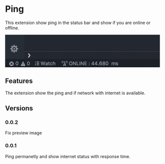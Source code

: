 # Ping

This extension show ping in the status bar and show if you are online or offline.

![Ping Preview](https://github.com/ssavajols/show-ping-vscode-extension/raw/master/ping-video.gif)

## Features

The extension show the ping and if network with internet is available.

## Versions

### 0.0.2

Fix preview image

### 0.0.1

Ping permanetly and show internet status with response time.
